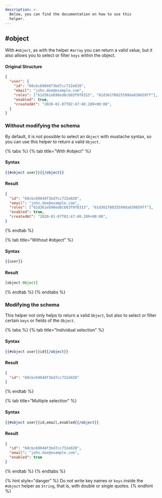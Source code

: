 ```yaml
---
description: >-
  Below, you can find the documentation on how to use this
  helper.
---
```


## #object

With `#object`, as with the helper `#array` you can return a valid value, but it also allows you to select or filter `keys` within the object.

#### Original Structure

```json
{
  "user": {
    "id": "60cbc69048f3bd7cc732e028",
    "email": "john.doe@example.com",
    "roles": ["61d361eb90ed8cb03f9f8315", "61d361f8025599da830659ff"],
    "enabled": true,
    "createdAt": "2020-01-07T02:47:40.289+00:00",
  }
}
```

### Without modifying the schema

By default, it is not possible to select an `Object` with mustache syntax, so you can use this helper to return a valid `Object`.

{% tabs %}
{% tab title="With #object" %}
#### Syntax

```handlebars
{{#object user}}{{/object}}
```

#### Result

```json
{
  "id": "60cbc69048f3bd7cc732e028",
  "email": "john.doe@example.com",
  "roles": ["61d361eb90ed8cb03f9f8315", "61d361f8025599da830659ff"],
  "enabled": true,
  "createdAt": "2020-01-07T02:47:40.289+00:00",
}
```
{% endtab %}

{% tab title="Without #object" %}
#### Syntax

```handlebars
{{user}}
```

#### Result

```javascript
[object Object]
```
{% endtab %}
{% endtabs %}

### Modifying the schema

This helper not only helps to return a valid `Object`, but also to select or filter certain `keys` or fields of the `Object`.

{% tabs %}
{% tab title="Individual selection" %}
#### Syntax

```handlebars
{{#object user}}id{{/object}}
```

#### Result

```json
{
  "id": "60cbc69048f3bd7cc732e028"
}
```
{% endtab %}

{% tab title="Multiple selection" %}
#### Syntax

```handlebars
{{#object user}}id,email,enabled{{/object}}
```

#### Result

```json
{
  "id": "60cbc69048f3bd7cc732e028",
  "email": "john.doe@example.com",
  "enabled": true
}
```
{% endtab %}
{% endtabs %}

{% hint style="danger" %}
Do not write key names or `keys` inside the `#object` helper as `String`, that is, with double or single quotes.
{% endhint %}